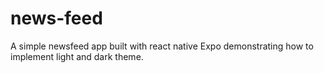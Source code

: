 # news-feed

A simple newsfeed app built with react native Expo demonstrating how to implement light and dark theme.

